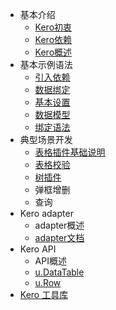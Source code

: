 * 基本介绍
    * [Kero初衷](arch.md)
    * [Kero依赖](knockout.md)
    * [Kero概述](overview.md)
* 基本示例语法
    * [引入依赖](depend.md)
    * [数据绑定](example2.md)
    * [基本设置](dataTableUse.md)
    * [数据模型](datatable.md)
    * [绑定语法](syntax.md)
* 典型场景开发
    * [表格插件基础说明](grid.md) 
    * [表格校验](gridValidate.md) 
    * [树插件](tree.md) 
    * 弹框增删
    * 查询
* Kero adapter
    * adapter概述
    * [adapter文档](module.md)
* Kero API
    * API概述
    * [u.DataTable](udatatable.md)
    * [u.Row](row.md)
* [Kero 工具库](core.md)


